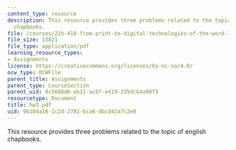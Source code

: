 ```yaml
---
content_type: resource
description: This resource provides three problems related to the topic of english
  chapbooks.
file: /courses/21h-418-from-print-to-digital-technologies-of-the-word-1450-present-fall-2005/9b104a161c2d2781bca6dbcd42a7c2e8_hw3.pdf
file_size: 13821
file_type: application/pdf
learning_resource_types:
- Assignments
license: https://creativecommons.org/licenses/by-nc-sa/4.0/
ocw_type: OCWFile
parent_title: Assignments
parent_type: CourseSection
parent_uid: 8c5688d6-eb11-ac8f-e419-235dcb4a98f3
resourcetype: Document
title: hw3.pdf
uid: 9b104a16-1c2d-2781-bca6-dbcd42a7c2e8
---
```

This resource provides three problems related to the topic of english chapbooks.